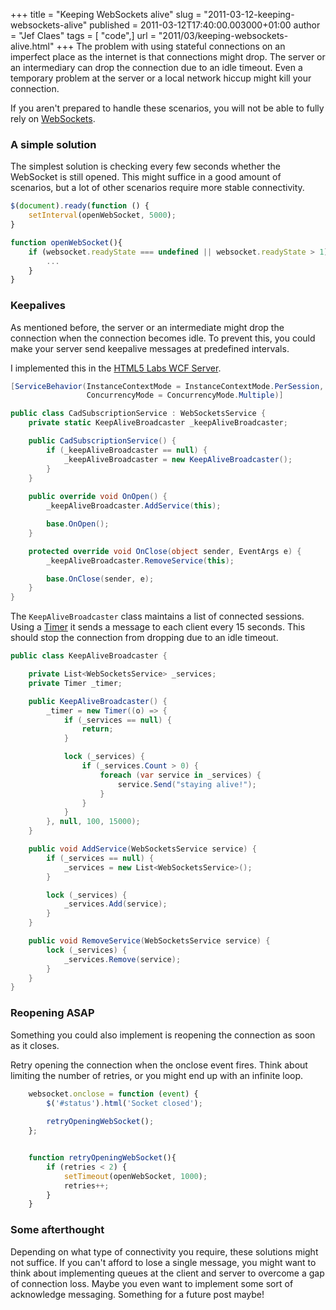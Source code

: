 +++
title = "Keeping WebSockets alive"
slug = "2011-03-12-keeping-websockets-alive"
published = 2011-03-12T17:40:00.003000+01:00
author = "Jef Claes"
tags = [ "code",]
url = "2011/03/keeping-websockets-alive.html"
+++
The problem with using stateful connections on an imperfect place as the
internet is that connections might drop. The server or an intermediary
can drop the connection due to an idle timeout. Even a temporary problem
at the server or a local network hiccup might kill your connection.  
  
If you aren't prepared to handle these scenarios, you will not be able
to fully rely on [WebSockets](http://websocket.org/).  
  
### A simple solution 
  
The simplest solution is checking every few seconds whether the
WebSocket is still opened. This might suffice in a good amount of
scenarios, but a lot of other scenarios require more stable
connectivity.  
  
```js
$(document).ready(function () {        
    setInterval(openWebSocket, 5000);
}

function openWebSocket(){
    if (websocket.readyState === undefined || websocket.readyState > 1) {
        ...
    }
}
```
  
### Keepalives
  
As mentioned before, the server or an intermediate might drop the
connection when the connection becomes idle. To prevent this, you could
make your server send keepalive messages at predefined intervals.  
  
I implemented this in the [HTML5 Labs WCF Server](https://jefclaes.be/2011/01/html5-rebuilding-websockets-server.html).  
  
```cs
[ServiceBehavior(InstanceContextMode = InstanceContextMode.PerSession, 
                 ConcurrencyMode = ConcurrencyMode.Multiple)]

public class CadSubscriptionService : WebSocketsService {
    private static KeepAliveBroadcaster _keepAliveBroadcaster;

    public CadSubscriptionService() {           
        if (_keepAliveBroadcaster == null) {
            _keepAliveBroadcaster = new KeepAliveBroadcaster();
        }
    }
 
    public override void OnOpen() {
        _keepAliveBroadcaster.AddService(this);

        base.OnOpen();
    }

    protected override void OnClose(object sender, EventArgs e) {
        _keepAliveBroadcaster.RemoveService(this);

        base.OnClose(sender, e);
    }     
}
```
  
The `KeepAliveBroadcaster` class maintains a list of connected sessions.
Using a [Timer](http://msdn.microsoft.com/en-us/library/system.threading.timer.aspx) it sends a message to each client every 15 seconds. This should stop the connection from dropping due to an idle timeout.  
  
```cs
public class KeepAliveBroadcaster {

    private List<WebSocketsService> _services;
    private Timer _timer;

    public KeepAliveBroadcaster() {
        _timer = new Timer((o) => {
            if (_services == null) {
                return;
            }

            lock (_services) {
                if (_services.Count > 0) {
                    foreach (var service in _services) {
                        service.Send("staying alive!");
                    }
                }
            }
        }, null, 100, 15000);              
    }

    public void AddService(WebSocketsService service) {
        if (_services == null) {
            _services = new List<WebSocketsService>();
        }

        lock (_services) {               
            _services.Add(service);
        }
    }

    public void RemoveService(WebSocketsService service) {
        lock (_services) {
            _services.Remove(service);
        }
    }
}
```

### Reopening ASAP  
  
Something you could also implement is reopening the connection as soon
as it closes.  
  
Retry opening the connection when the onclose event fires. Think about
limiting the number of retries, or you might end up with an infinite
loop.  
  
```js
    websocket.onclose = function (event) {            
        $('#status').html('Socket closed');    
        
        retryOpeningWebSocket();
    };


    function retryOpeningWebSocket(){
        if (retries < 2) {            
            setTimeout(openWebSocket, 1000);            
            retries++;
        }
    }
```

### Some afterthought  
  
Depending on what type of connectivity you require, these solutions
might not suffice. If you can't afford to lose a single message, you
might want to think about implementing queues at the client and server
to overcome a gap of connection loss. Maybe you even want to implement
some sort of acknowledge messaging. Something for a future post maybe!  